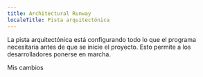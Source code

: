 ```yaml
---
title: Architectural Runway
localeTitle: Pista arquitectónica
---
```

La pista arquitectónica está configurando todo lo que el programa necesitaría antes de que se inicie el proyecto. Esto permite a los desarrolladores ponerse en marcha.

Mis cambios
